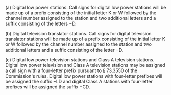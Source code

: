 (a) Digital low power stations. Call signs for digital low power stations will be made up of a prefix consisting of the initial letter K or W followed by the channel number assigned to the station and two additional letters and a suffix consisting of the letters −D.

(b) Digital television translator stations. Call signs for digital television translator stations will be made up of a prefix consisting of the initial letter K or W followed by the channel number assigned to the station and two additional letters and a suffix consisting of the letter −D.

(c) Digital low power television stations and Class A television stations. Digital low power television and Class A television stations may be assigned a call sign with a four-letter prefix pursuant to § 73.3550 of the Commission's rules. Digital low power stations with four-letter prefixes will be assigned the suffix −LD and digital Class A stations with four-letter prefixes will be assigned the suffix −CD.

